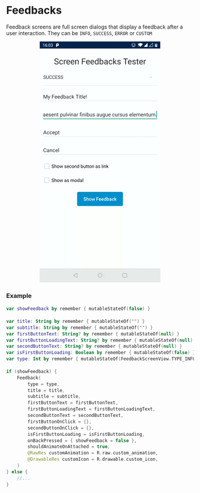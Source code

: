 # Feedbacks

Feedback screens are full screen dialogs that display a feedback after a user interaction. They can be `INFO`, `SUCCESS`, `ERROR` or `CUSTOM`

<p align="center">
    <img src="../../../../../../../../../doc/images/screen_feedbacks/feedbacks.gif">
</p>

### Example
```kotlin
var showFeedback by remember { mutableStateOf(false) }

var title: String by remember { mutableStateOf("") }
var subtitle: String by remember { mutableStateOf("") }
var firstButtonText: String? by remember { mutableStateOf(null) }
var firstButtonLoadingText: String? by remember { mutableStateOf(null) }
var secondButtonText: String? by remember { mutableStateOf(null) }
var isFirstButtonLoading: Boolean by remember { mutableStateOf(false) }
var type: Int by remember { mutableStateOf(FeedbackScreenView.TYPE_INFO) }

if (showFeedback) {
    Feedback(
        type = type,
        title = title,
        subtitle = subtitle,
        firstButtonText = firstButtonText,
        firstButtonLoadingText = firstButtonLoadingText,
        secondButtonText = secondButtonText,
        firstButtonOnClick = {},
        secondButtonOnClick = {},
        isFirstButtonLoading = isFirstButtonLoading,
        onBackPressed = { showFeedback = false }, 
        shouldAnimateOnAttached = true,
        @RawRes customAnimation = R.raw.custom_animation,
        @DrawableRes customIcon = R.drawable.custom_icon,
    )
} else {
    //...
}
```
